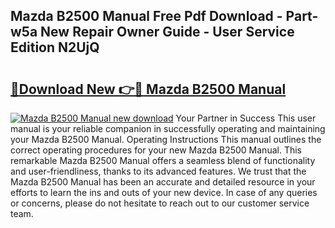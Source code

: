 ## Mazda B2500 Manual Free Pdf Download - Part-w5a New Repair Owner Guide - User Service Edition N2UjQ

# <h2><a href="http://cf22580.oget.top/?id=Mazda+B2500+Manual">🔗Download New 👉🔴 Mazda B2500 Manual</a></h2>

[![Mazda B2500 Manual new download](https://i.imgur.com/5g1atiW.png)](http://cf22580.oget.top/?id=Mazda+B2500+Manual)
Your Partner in Success This user manual is your reliable companion in successfully operating and maintaining your Mazda B2500 Manual. Operating Instructions This manual outlines the correct operating procedures for your new Mazda B2500 Manual. This remarkable Mazda B2500 Manual offers a seamless blend of functionality and user-friendliness, thanks to its advanced features. We trust that the Mazda B2500 Manual has been an accurate and detailed resource in your efforts to learn the ins and outs of your new device. In case of any queries or concerns, please do not hesitate to reach out to our customer service team.
